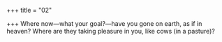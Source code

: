 +++
title = "02"

+++
 Where now—what your goal?—have you gone on earth, as if in heaven? Where are they taking pleasure in you, like cows (in a pasture)?  